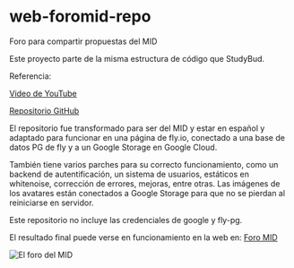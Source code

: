# web-foromid-repo
Foro para compartir propuestas del MID

Este proyecto parte de la misma estructura de código que StudyBud.

Referencia:

[Video de YouTube](https://www.youtube.com/watch?v=PtQiiknWUcI&t=10322s)

[Repositorio GitHub](https://github.com/divanov11/StudyBud/)

El repositorio fue transformado para ser del MID y estar en español y adaptado para funcionar en una página de fly.io, conectado a una base de datos PG de fly y a un Google Storage en Google Cloud.

También tiene varios parches para su correcto funcionamiento, como un backend de autentificación, un sistema de usuarios, estáticos en whitenoise, corrección de errores, mejoras, entre otras.
Las imágenes de los avatares están conectados a Google Storage para que no se pierdan al reiniciarse en servidor.

Este repositorio no incluye las credenciales de google y fly-pg.

El resultado final puede verse en funcionamiento en la web en: [Foro MID](https://foromid.fly.dev/)

![El foro del MID](https://github.com/pacokrapo/web-foromid-repo/blob/main/media/ForoMID.png)

